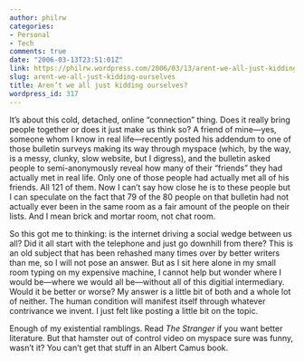```yaml
---
author: philrw
categories:
- Personal
- Tech
comments: true
date: "2006-03-13T23:51:01Z"
link: https://philrw.wordpress.com/2006/03/13/arent-we-all-just-kidding-ourselves/
slug: arent-we-all-just-kidding-ourselves
title: Aren’t we all just kidding ourselves?
wordpress_id: 317
---
```


It’s about this cold, detached, online “connection” thing. Does it really bring people together or does it just make us think so? A friend of mine—yes, someone whom I know in real life—recently posted his addendum to one of those bulletin surveys making its way through myspace (which, by the way, is a messy, clunky, slow website, but I digress), and the bulletin asked people to semi-anonymously reveal how many of their “friends” they had actually met in real life. Only one of those people had actually met all of his friends. All 121 of them. Now I can’t say how close he is to these people but I can speculate on the fact that 79 of the 80 people on that bulletin had not actually ever been in the same room as a fair amount of the people on their lists. And I mean brick and mortar room, not chat room.

So this got me to thinking: is the internet driving a social wedge between us all? Did it all start with the telephone and just go downhill from there? This is an old subject that has been rehashed many times over by better writers than me, so I will not pose an answer. But as I sit here alone in my small room typing on my expensive machine, I cannot help but wonder where I would be—where we would all be—without all of this digitial intermediary. Would it be better or worse? My answer is a little bit of both and a whole lot of neither. The human condition will manifest itself through whatever contrivance we invent. I just felt like posting a little bit on the topic.

Enough of my existential ramblings. Read _The Stranger_ if you want better literature. But that hamster out of control video on myspace sure was funny, wasn’t it? You can’t get that stuff in an Albert Camus book.
